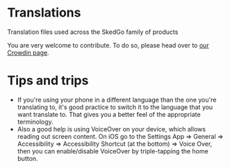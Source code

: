 Translations
============

Translation files used across the SkedGo family of products

You are very welcome to contribute. To do so, please head over to [our Crowdin page](https://crowdin.com/project/tripgo).

# Tips and trips

- If you're using your phone in a different language than the one you're translating to, it's good practice to switch it to the language that you want translate to. That gives you a better feel of the appropriate terminology.
- Also a good help is using VoiceOver on your device, which allows reading out screen content. On iOS go to the Settings App => General => Accessibility => Accessibility Shortcut (at the bottom) => Voice Over, then you can enable/disable VoiceOver by triple-tapping the home button.
